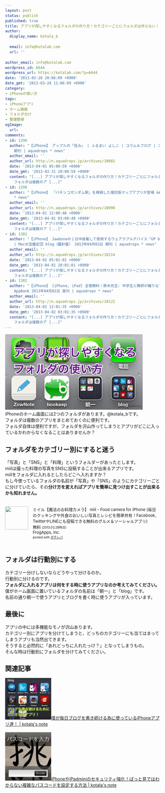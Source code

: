 ```yaml
---
layout: post
status: publish
published: true
title: アプリが探しやすくなるフォルダの作り方！カテゴリーごとにフォルダは作らない！
author:
  display_name: kotala_b

  email: info@kotalab.com
  url: ''

author_email: info@kotalab.com
wordpress_id: 6644
wordpress_url: https://kotalab.com/?p=6644
date: '2013-03-28 20:06:09 +0900'
date_gmt: '2013-03-28 11:06:09 +0900'
category:
- iPhoneの使い方
tags:
- iPhoneアプリ
- ホーム画面
- フォルダ分け
- 整理整頓
ogImage:
  url:
comments:
- id: 1290
  author: "【iPhone】 アップルの「旨み」 | ふるまい よしこ | コラム＆ブログ | ニューズウィーク日本版 オフィシャルサイト 2013年04月01日
    朝刊 | aquadrops * news"
  author_email: ''
  author_url: http://n.aquadrops.jp/archives/10082
  date: '2013-04-01 05:00:59 +0900'
  date_gmt: '2013-03-31 20:00:59 +0900'
  content: "[...] アプリが探しやすくなるフォルダの作り方！カテゴリーごとにフォルダは作らない！ | kotala&#8217;s note iPhoneのホーム画面には2つのフォルダがあります。@kotala_bです。
    フォルダは複数のア [...]"
- id: 1298
  author: "【iPhone】 「パチンコガンダム駅」を再録した復刻版マップアプリが登場 &#8211; 窓の社 2013年04月01日 昼刊 | aquadrops
    * news"
  author_email: ''
  author_url: http://n.aquadrops.jp/archives/10090
  date: '2013-04-01 12:00:48 +0900'
  date_gmt: '2013-04-01 03:00:48 +0900'
  content: "[...] アプリが探しやすくなるフォルダの作り方！カテゴリーごとにフォルダは作らない！ | kotala&#8217;s note iPhoneのホーム画面には2つのフォルダがあります。@kotala_bです。
    フォルダは複数のア [...]"
- id: 1301
  author: "【iPhone】 Jawboneの１日中装着して使用するウェアラブルデバイス「UP by Jawbone」は4月20日から発売開始 | レポート
    | Macお宝鑑定団 blog（羅針盤） 2013年04月02日 朝刊 | aquadrops * news"
  author_email: ''
  author_url: http://n.aquadrops.jp/archives/10114
  date: '2013-04-02 05:01:01 +0900'
  date_gmt: '2013-04-01 20:01:01 +0900'
  content: "[...] アプリが探しやすくなるフォルダの作り方！カテゴリーごとにフォルダは作らない！ | kotala&#8217;s note iPhoneのホーム画面には2つのフォルダがあります。@kotala_bです。
    フォルダは複数のア [...]"
- id: 1302
  author: "【iPhone】 [iPhone, iPad] 全巻無料！鈴木先生: 中学生と教師が織りなす超リアルなストーリー！無料。 &#8211; たのしいiPhone！
    AppBank 2013年04月02日 昼刊 | aquadrops * news"
  author_email: ''
  author_url: http://n.aquadrops.jp/archives/10122
  date: '2013-04-02 12:01:35 +0900'
  date_gmt: '2013-04-02 03:01:35 +0900'
  content: "[...] アプリが探しやすくなるフォルダの作り方！カテゴリーごとにフォルダは作らない！ | kotala&#8217;s note iPhoneのホーム画面には2つのフォルダがあります。@kotala_bです。
    フォルダは複数のア [...]"
---
```

<p><img src="/wp-content/uploads/iPhonefolder_130328-448x245.jpg" alt="iPhonefolder_130328" width="448" height="245" class="alignnone size-large wp-image-6646" /><br />
iPhoneのホーム画面には2つのフォルダがあります。@kotala_bです。<br />
フォルダは複数のアプリをまとめておくのに便利です。<br />
フォルダ自体は便利ですが、フォルダを沢山作ってしまうとアプリがどこに入っているかわからなくなることはありませんか？<br />
</p>
<!--more-->
<h2>フォルダをカテゴリー別にすると迷う</h2>
<p>「写真」と「SNS」と「料理」というフォルダーがあったとします。<br />
miilは撮った料理の写真をSNSに投稿することが出来るアプリです。<br />
miilをフォルダに入れるとしたらどこへ入れますか？<br />
もし今使っているフォルダの名前が「写真」や「SNS」のようにカテゴリーごとに分けていたら、その<strong>分け方を変えればアプリを簡単に見つけ出すことが出来るかも知れません。</strong></p>
<div class="pochireba" style="text-align:left;font-size:small;padding:20px 0;/zoom: 1;overflow: hidden;"><span class="removed_link" title="click.linksynergy.com/fs-bin/click?id=d2yYUp776R4&amp;subid=&amp;offerid=94348.1&amp;type=3&amp;tmpid=3910&amp;RD_PARM1=https%253A%252F%252Fitunes.apple.com%252Fjp%252Fapp%252Fmiiru-mo-fanoo-liao-likamera%252Fid472973118%253Fmt%253D8%2526uo%253D4"><img src="http://a1841.phobos.apple.com/us/r1000/101/Purple2/v4/28/9b/98/289b987d-bae8-74a3-e376-414013b5e591/mzl.wrxvhyan.jpg" width="75" height="75" style="float:left;margin:0 15px 0 0;" class="pochi_img" ></span>
<div class="pochi_info" style="text-align:left;/zoom: 1;overflow: hidden;">
<div class="pochi_name"><span class="removed_link" title="click.linksynergy.com/fs-bin/click?id=d2yYUp776R4&amp;subid=&amp;offerid=94348.1&amp;type=3&amp;tmpid=3910&amp;RD_PARM1=https%253A%252F%252Fitunes.apple.com%252Fjp%252Fapp%252Fmiiru-mo-fanoo-liao-likamera%252Fid472973118%253Fmt%253D8%2526uo%253D4">ミイル【魔法のお料理カメラ】 miil - Food camera for iPhone (毎日のクッキングや外食のおいしい写真とレシピを簡単共有！Facebook、TwitterやLINEにも投稿できる無料のグルメ＆ソーシャルアプリ)</span></div>
<div class="pochi_price" style="display:inline;">無料</div>
<div class="pochi_time" style="font-size:x-small;display:inline;">(2013.03.28時点)</div>
<div class="pochi_seller"><span class="removed_link" title="click.linksynergy.com/fs-bin/click?id=d2yYUp776R4&amp;subid=&amp;offerid=94348.1&amp;type=3&amp;tmpid=3910&amp;RD_PARM1=https%253A%252F%252Fitunes.apple.com%252Fjp%252Fartist%252Ffrogapps-inc.%252Fid472973121%253Fuo%253D4">FrogApps, Inc.</span></div>
<div class="pochi_post" style="font-size:x-small;">posted with <a href="https://pochireba.com">ポチレバ</a></div>
</div>
<div class="pochireba-footer" style="clear: left"></div>
</div>
<h2>フォルダは行動別にする</h2>
<p>カテゴリー分けしないならどうやって分けるのか。<br />
行動別に分けるのです。<br />
<strong>フォルダに入れるアプリは何をする時に使うアプリなのか考えてみてください。</strong><br />
僕がホーム画面に置いているフォルダの名前は「朝一」と「blog」です。<br />
名前の通り朝一で使うアプリとブログを書く時に使うアプリが入っています。</p>
<h2>最後に</h2>
<p>アプリの中には多機能なモノが沢山あります。<br />
カテゴリー別にアプリを分けてしまうと、どっちのカテゴリーにも当てはまってしまうアプリも当然出てきます。<br />
そうすると必然的に「あれどっちに入れたっけ？」となってしまうもの。<br />
そんな時は行動別にフォルダを分けてみてください。</p>
<h2 class="rele">関連記事</h2>
<p><a href="/blog-app" target="_blank"><img  class="alignleft" src="/wp-content/uploads/blogapp_130323-448x403.jpg" alt="僕が毎日ブログを書き続ける為に使っているiPhoneアプリ達！ | kotala's note" width="150" /></a><a href="/blog-app" target="_blank">僕が毎日ブログを書き続ける為に使っているiPhoneアプリ達！ | kotala's note</a><br style="clear:both;" /><br />
<a href="/ios-passcode" target="_blank"><img  class="alignleft" src="/wp-content/uploads/passcode_130212-448x468.jpg" alt="iPhoneやiPadminiのセキュリティ強化！ぱっと見ではわからない複雑なパスコードを設定する方法 | kotala's note" width="150" /></a><a href="/ios-passcode" target="_blank">iPhoneやiPadminiのセキュリティ強化！ぱっと見ではわからない複雑なパスコードを設定する方法 | kotala's note</a><br style="clear:both;" /></p>
